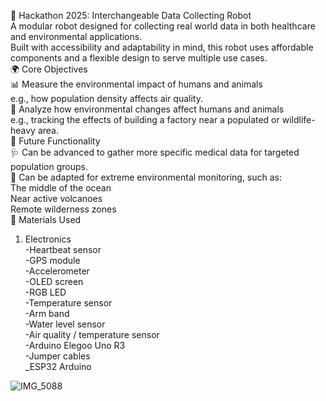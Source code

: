 🤖 Hackathon 2025: Interchangeable Data Collecting Robot<br>
A modular robot designed for collecting real world data in both healthcare and environmental applications.<br>
Built with accessibility and adaptability in mind, this robot uses affordable components and a flexible design to serve multiple use cases.<br>
🌍 Core Objectives<br>
📊 Measure the environmental impact of humans and animals<br>
e.g., how population density affects air quality.<br>
🧬 Analyze how environmental changes affect humans and animals<br>
e.g., tracking the effects of building a factory near a populated or wildlife-heavy area.<br>
🧠 Future Functionality<br>
🩺 Can be advanced to gather more specific medical data for targeted population groups.<br>
🌋 Can be adapted for extreme environmental monitoring, such as:<br>
The middle of the ocean<br>
Near active volcanoes<br>
Remote wilderness zones<br>
🔧 Materials Used<br>
1. Electronics<br>
-Heartbeat sensor<br>
-GPS module<br>
-Accelerometer<br>
-OLED screen<br>
-RGB LED<br>
-Temperature sensor<br>
-Arm band<br>
-Water level sensor<br>
-Air quality / temperature sensor<br>
-Arduino Elegoo Uno R3<br>
-Jumper cables<br>
_ESP32 Arduino<br>


![IMG_5088](https://github.com/user-attachments/assets/a72f810f-c669-4c88-b877-4ede516dcd4c)


  

  

